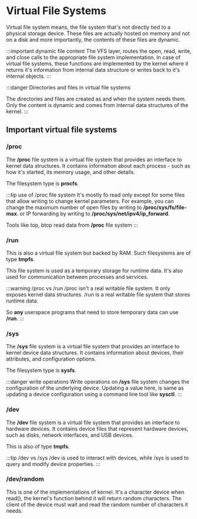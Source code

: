 # Virtual File Systems

Virtual file system means, the file system that's not directly tied to a physical storage device.
These files are actually hosted on memory and not on a disk
and more importantly, the contents of these files are dynamic.

:::important dynamic file content
The VFS layer, routes the open, read, write, and close calls to the appropriate file system implementation.
In case of virtual file systems,
these functions are implemented by the kernel where it returns it's information from internal data structure
or writes back to it's internal objects.
:::

:::danger Directories and files in virtual file systems

The directories and files are created as and when the system needs them.
Only the content is dynamic and comes from internal data structures of the kernel.
:::

## Important virtual file systems

### /proc

The **/proc** file system is a virtual file system that provides an interface to kernel data structures.
It contains information about each process - such as how it's started, its memory usage, and other details.

The filesystem type is **procfs**.

:::tip use of /proc file system
It's mostly fo read only except for some files that allow writing to change kernel parameters.
For example, you can change the maximum number of open files by writing to **/proc/sys/fs/file-max**.
or IP forwarding by writing to **/proc/sys/net/ipv4/ip_forward**.

Tools like top, btop read data from **/proc** file system
:::

### /run

This is also a virtual file system but backed by RAM.
Such filesystems are of type **tmpfs**.

This file system is used as a temporary storage for runtime data.
It's also used for communication between processes and services.

:::warning /proc vs /run
/proc isn't a real writable file system. It only exposes kernel data structures.
/run is a real writable file system that stores runtime data.

So **any** userspace programs that need to store temporary data can use **/run**.
:::

### /sys

The **/sys** file system is a virtual file system that provides an interface to kernel device data structures.
It contains information about devices, their attributes, and configuration options.

The filesystem type is **sysfs**.

:::danger write operations
Write operations on **/sys** file system changes the configuration of the underlying device.
Updating a value here, is same as updating a device configuration using a command line tool like **sysctl**.
:::

### /dev

The **/dev** file system is a virtual file system that provides an interface to hardware devices.
It contains device files that represent hardware devices, such as disks, network interfaces, and USB devices.

This is also of type **tmpfs**.

:::tip /dev vs /sys
/dev is used to interact with devices, while /sys is used to query and modify device properties.
:::

### /dev/random

This is one of the implementations of kernel.
It's a character device when read(), the kernel's function behind it will return random characters.
The client of the device must wait and read the random number of characters it needs.
